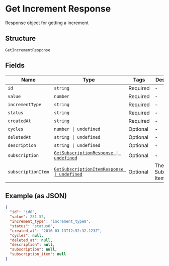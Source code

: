 
# Get Increment Response

Response object for getting a increment

## Structure

`GetIncrementResponse`

## Fields

| Name | Type | Tags | Description |
|  --- | --- | --- | --- |
| `id` | `string` | Required | - |
| `value` | `number` | Required | - |
| `incrementType` | `string` | Required | - |
| `status` | `string` | Required | - |
| `createdAt` | `string` | Required | - |
| `cycles` | `number \| undefined` | Optional | - |
| `deletedAt` | `string \| undefined` | Optional | - |
| `description` | `string \| undefined` | Optional | - |
| `subscription` | [`GetSubscriptionResponse \| undefined`](../../doc/models/get-subscription-response.md) | Optional | - |
| `subscriptionItem` | [`GetSubscriptionItemResponse \| undefined`](../../doc/models/get-subscription-item-response.md) | Optional | The Subscription Item |

## Example (as JSON)

```json
{
  "id": "id0",
  "value": 251.52,
  "increment_type": "increment_type8",
  "status": "status8",
  "created_at": "2016-03-13T12:52:32.123Z",
  "cycles": null,
  "deleted_at": null,
  "description": null,
  "subscription": null,
  "subscription_item": null
}
```

